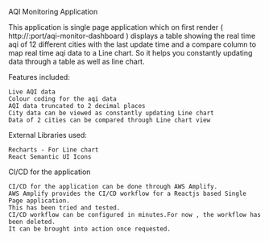 AQI Monitoring Application

This application is single page application which on first render ( http://<hostname>:port/aqi-monitor-dashboard ) displays a table showing the real time aqi of 12 different cities with the last update time and a compare column to map real time aqi data to a Line chart. So it helps you constantly updating data through a table as well as line chart.
  
  Features included:
    
	Live AQI data
    Colour coding for the aqi data
    AQI data truncated to 2 decimal places
    City data can be viewed as constantly updating Line chart 
    Data of 2 cities can be compared through Line chart view
    
  External Libraries used:
  
    Recharts - For Line chart
    React Semantic UI Icons
  
  CI/CD for the application
    
	CI/CD for the application can be done through AWS Amplify.
	AWS Amplify provides the CI/CD workflow for a Reactjs based Single Page application. 
	This has been tried and tested. 
	CI/CD workflow can be configured in minutes.For now , the workflow has been deleted. 
	It can be brought into action once requested.
  
